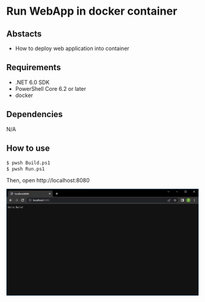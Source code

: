 # Run WebApp in docker container

## Abstacts

* How to deploy web application into container

## Requirements

* .NET 6.0 SDK
* PowerShell Core 6.2 or later
* docker

## Dependencies

N/A

## How to use

````shell
$ pwsh Build.ps1
$ pwsh Run.ps1
````

Then, open http://localhost:8080

<img src="./images/image.png" />